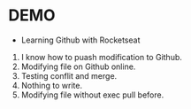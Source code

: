 # DEMO

- Learning Github with Rocketseat

1. I know how to puash modification to Github.
2. Modifying file on Github online.
3. Testing conflit and merge.
4. Nothing to write.
5. Modifying file without exec pull before.